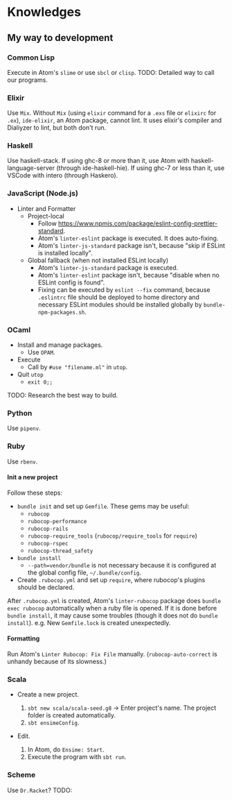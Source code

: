 # Knowledges

## My way to development

### Common Lisp

Execute in Atom's `slime` or use `sbcl` or `clisp`.
TODO: Detailed way to call our programs.

### Elixir

Use `Mix`.
Without `Mix` (using `elixir` command for a `.exs` file or `elixirc` for `.ex`),
`ide-elixir`, an Atom package, cannot lint. It uses elixir's compiler and
Dialiyzer to lint, but both don't run.

### Haskell

Use haskell-stack.
If using ghc-8 or more than it, use Atom with haskell-language-server
(through ide-haskell-hie).
If using ghc-7 or less than it, use VSCode with intero (through Haskero).

### JavaScript (Node.js)

*   Linter and Formatter
    *   Project-local
        *   Follow <https://www.npmjs.com/package/eslint-config-prettier-standard>.
        *   Atom's `linter-eslint` package is executed. It does auto-fixing.
        *   Atom's `linter-js-standard` package isn't,
            because "skip if ESLint is installed locally".
    *   Global fallback (when not installed ESLint locally)
        *   Atom's `linter-js-standard` package is executed.
        *   Atom's `linter-eslint` package isn't,
            because "disable when no ESLint config is found".
        *   Fixing can be executed by `eslint --fix` command, because
            `.eslintrc` file should be deployed to home directory and
            necessary ESLint modules should be installed globally
            by `bundle-npm-packages.sh`.

### OCaml

*   Install and manage packages.
    *   Use `OPAM`.
*   Execute
    *   Call by `#use "filename.ml"` in `utop`.
*   Quit `utop`
    *   `exit 0;;`

TODO: Research the best way to build.

### Python

Use `pipenv`.

### Ruby

Use `rbenv`.

#### Init a new project

Follow these steps:

*   `bundle init` and set up `Gemfile`. These gems may be useful:
    *   `rubocop`
    *   `rubocop-performance`
    *   `rubocop-rails`
    *   `rubocop-require_tools` (`rubocop/require_tools` for `require`)
    *   `rubocop-rspec`
    *   `rubocop-thread_safety`
*   `bundle install`
    *   `--path=vendor/bundle` is not necessary because it is configured
        at the global config file, `~/.bundle/config`.
*   Create `.rubocop.yml` and set up `require`, where rubocop's plugins should
    be declared.

After `.rubocop.yml` is created, Atom's `linter-rubocop` package does
`bundle exec rubocop` automatically when a ruby file is opened.
If it is done before `bundle install`,
it may cause some troubles (though it does not do `bundle install`).
e.g. New `Gemfile.lock` is created unexpectedly.

#### Formatting

Run Atom's `Linter Rubocop: Fix File` manually.
(`rubocop-auto-correct` is unhandy because of its slowness.)

### Scala

*   Create a new project.
    1.  `sbt new scala/scala-seed.g8` -> Enter project's name.
        The project folder is created automatically.
    2.  `sbt ensimeConfig`.

*   Edit.
    1.  In Atom, do `Ensime: Start`.
    2.  Execute the program with `sbt run`.

### Scheme

Use `Dr.Racket`?
TODO:
